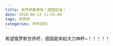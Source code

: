 ```yaml
---
title: 世界杯要来啦！德国加油！
date: 2018-06-13 11:55:49
tags: 世界杯
categories: 哔哔叨叨
---
```

希望俄罗斯世界杯，德国能举起大力神杯~！！！！！

